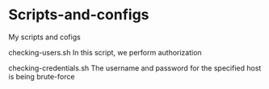 # Scripts-and-configs
My scripts and cofigs

checking-users.sh
    In this script, we perform authorization

checking-credentials.sh
    The username and password for the specified host is being brute-force
